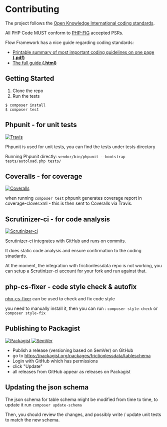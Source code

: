 # Contributing

The project follows the [Open Knowledge International coding standards](https://github.com/okfn/coding-standards).

All PHP Code MUST conform to [PHP-FIG](http://www.php-fig.org/psr/) accepted PSRs.

Flow Framework has a nice guide regarding coding standards:
* [Printable summary of most important coding guidelines on one page **(.pdf)**](http://flowframework.readthedocs.io/en/stable/_downloads/Flow_Coding_Guidelines_on_one_page.pdf)
* [The full guide **(.html)**](http://flowframework.readthedocs.io/en/stable/TheDefinitiveGuide/PartV/CodingGuideLines/PHP.html)


## Getting Started

1. Clone the repo
2. Run the tests
```
$ composer install
$ composer test
```

## Phpunit - for unit tests

[![Travis](https://travis-ci.org/frictionlessdata/tableschema-php.svg?branch=master)](https://travis-ci.org/frictionlessdata/tableschema-php)

Phpunit is used for unit tests, you can find the tests under tests directory

Running Phpunit directly: `vendor/bin/phpunit --bootstrap tests/autoload.php tests/`


## Coveralls - for coverage

[![Coveralls](http://img.shields.io/coveralls/frictionlessdata/tableschema-php.svg?branch=master)](https://coveralls.io/r/frictionlessdata/tableschema-php?branch=master)

when running `composer test` phpunit generates coverage report in coverage-clover.xml - this is then sent to Coveralls via Travis.


## Scrutinizer-ci - for code analysis

[![Scrutinizer-ci](https://scrutinizer-ci.com/g/OriHoch/tableschema-php/badges/quality-score.png?b=master)](https://scrutinizer-ci.com/g/OriHoch/tableschema-php/)

Scrutinizer-ci integrates with GitHub and runs on commits.

It does static code analysis and ensure confirmation to the coding stnadards.

At the moment, the integration with frictionlessdata repo is not working, you can setup a Scrutinizer-ci account for your fork and run against that.


## php-cs-fixer - code style check & autofix

[php-cs-fixer](https://github.com/FriendsOfPHP/PHP-CS-Fixer) can be used to check and fix code style

you need to manually install it, then you can run : `composer style-check` or `composer style-fix`
 

## Publishing to Packagist

[![Packagist](https://img.shields.io/packagist/dm/frictionlessdata/tableschema.svg)](https://packagist.org/packages/frictionlessdata/tableschema)
[![SemVer](https://img.shields.io/badge/versions-SemVer-brightgreen.svg)](http://semver.org/)

* Publish a release (versioning based on SemVer) on GitHub
* go to https://packagist.org/packages/frictionlessdata/tableschema
* Login with GitHub which has permissions
* click "Update"
* all releases from GitHub appear as releases on Packagist


## Updating the json schema

The json schema for table schema might be modified from time to time, to update it run `composer update-schema`

Then, you should review the changes, and possibly write / update unit tests to match the new schema.

